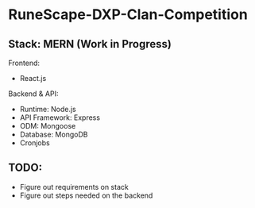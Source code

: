 # RuneScape-DXP-Clan-Competition

## Stack: MERN (Work in Progress)

Frontend:

- React.js

Backend & API:

- Runtime: Node.js
- API Framework: Express
- ODM: Mongoose
- Database: MongoDB
- Cronjobs

## TODO:

- Figure out requirements on stack
- Figure out steps needed on the backend
